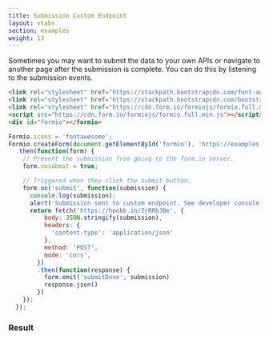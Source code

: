 ```yaml
---
title: Submission Custom Endpoint
layout: vtabs
section: examples
weight: 13
---
```

Sometimes you may want to submit the data to your own APIs or navigate to another page after the submission is complete. You can do this by listening to the submission events.

```html
<link rel="stylesheet" href="https://stackpath.bootstrapcdn.com/font-awesome/4.7.0/css/font-awesome.min.css">
<link rel="stylesheet" href="https://stackpath.bootstrapcdn.com/bootstrap/4.1.3/css/bootstrap.min.css">
<link rel="stylesheet" href="https://cdn.form.io/formiojs/formio.full.min.css">
<script src="https://cdn.form.io/formiojs/formio.full.min.js"></script>
<div id="formio"></formio>
```

```js
Formio.icons = 'fontawesome';
Formio.createForm(document.getElementById('formio'), 'https://examples.form.io/example')
  .then(function(form) {
    // Prevent the submission from going to the form.io server.
    form.nosubmit = true;

    // Triggered when they click the submit button.
    form.on('submit', function(submission) {
      console.log(submission);
      alert('Submission sent to custom endpoint. See developer console.');
      return fetch('https://hookb.in/ZrRRbJBe', {
          body: JSON.stringify(submission),
          headers: {
            'content-type': 'application/json'
          },
          method: 'POST',
          mode: 'cors',
        })
        .then(function(response) {
          form.emit('submitDone', submission)
          response.json()
        })
    });
  });
```

<h3>Result</h3>
<div class="card card-body bg-light">
<div id="formio"></div>
<script type="text/javascript">
Formio.createForm(document.getElementById('formio'), 'https://examples.form.io/example')
  .then(function(form) {
    // Prevent the submission from going to the form.io server.
    form.nosubmit = true;

    // Triggered when they click the submit button.
    form.on('submit', function(submission) {
      console.log(submission);
      alert('Submission sent to custom endpoint. See developer console.');
      return fetch('https://hookb.in/ZrRRbJBe', {
          body: JSON.stringify(submission),
          headers: {
            'content-type': 'application/json'
          },
          method: 'POST',
          mode: 'cors',
        })
        .then(function(response) {
          form.emit('submitDone', submission)
          response.json()
        })
    });
  });
</script>
</div>
